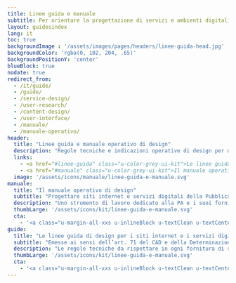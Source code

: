 ```yaml
---
title: Linee guida e manuale
subtitle: Per orientare la progettazione di servizi e ambienti digitali partendo dalle effettive esigenze degli utenti.
layout: guidesindex
lang: it
toc: true
backgroundImage : '/assets/images/pages/headers/linee-guida-head.jpg'
backgroundColor: 'rgba(0, 102, 204, .65)'
backgroundPositionY: 'center'
blueBlock: true
nodate: true
redirect_from:
  - /it/guide/
  - /guide/
  - /service-design/
  - /user-research/
  - /content-design/
  - /user-interface/
  - /manuale/
  - /manuale-operativo/
header:
  title: "Linee guida e manuale operativo di design"
  description: "Regole tecniche e indicazioni operative di design per definire e orientare la progettazione e la realizzazione di siti e servizi digitali della Pubblica Amministrazione"
  links:
    - <a href="#linee-guida" class="u-color-grey-ui-kit">Le linee guida</a>
    - <a href="#manuale" class="u-color-grey-ui-kit">Il manuale operativo di design</a>
  image: '/assets/icons/manuale/linee-guida-e-manuale.svg'
manuale:
  title: "Il manuale operativo di design"
  subtitle: "Progettare siti internet e servizi digitali della Pubblica Amministrazione"
  description: "Uno strumento di lavoro dedicato alla PA e i suoi fornitori, ha l’obiettivo di fornire indicazioni operative per supportare e migliorare la progettazione e la realizzazione dei punti di contatto digitali verso il cittadino."
  thumbLarge: '/assets/icons/kit/linee-guida-e-manuale.svg'
  cta:
    - '<a class="u-margin-all-xxs u-inlineBlock u-textClean u-textCenter u-borderRadius-s u-background-teal-60 u-color-grey-ui-kit u-padding-all-s u-padding-right-l u-padding-left-l u-text-r-xxs u-borderShadow-m" href="#" target="_blank"><span class="u-text-r-xxs u-textUppercase u-textWeight-700">Leggi il manuale su Docs Italia</span></a>'
guide:
  title: "Le linee guida di design per i siti internet e i servizi digitali della PA"
  subtitle: "Emesse ai sensi dell’art. 71 del CAD e della Determinazione AGID n. 160 del 2018"
  description: "Le regole tecniche da rispettare in ogni fornitura di siti e servizi digitali per la Pubblica Amministrazione hanno lo scopo di migliorare la qualità della progettazione e dell'esperienza utente."
  thumbLarge: '/assets/icons/kit/linee-guida-e-manuale.svg'
  cta:
    - '<a class="u-margin-all-xxs u-inlineBlock u-textClean u-textCenter u-borderRadius-s u-background-teal-60 u-color-grey-ui-kit u-padding-all-s u-padding-right-l u-padding-left-l u-text-r-xxs u-borderShadow-m" href="https://docs.italia.it/italia/design/lg-design-servizi-web/" target="_blank"><span class="u-text-r-xxs u-textUppercase u-textWeight-700">Leggi le Linee guida su Docs Italia</span></a>'
---
```

